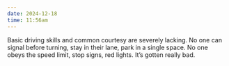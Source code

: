 ```yaml
---
date: 2024-12-18
time: 11:56am
---
```

Basic driving skills and common courtesy are severely lacking. No one can signal before turning, stay in their lane, park in a single space. No one obeys the speed limit, stop signs, red lights. It’s gotten really bad.